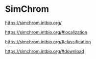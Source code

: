 # SimChrom
https://simchrom.intbio.org/  

https://simchrom.intbio.org/#localization  

https://simchrom.intbio.org/#classification  

https://simchrom.intbio.org/#download
